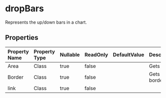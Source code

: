 # **dropBars**

Represents the up/down bars in a chart. 

## **Properties**

| Property Name | Property Type | Nullable |  ReadOnly | DefaultValue | Description | 
| :- | :- | :- |:- |  :- | :- |
|Area|Class|true|false |  |Gets the .|
|Border|Class|true|false |  |Gets the border .|
|link|Class|true|false |  ||

